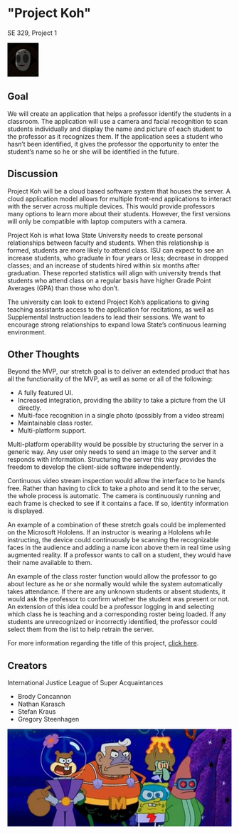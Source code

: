 # "Project Koh"

SE 329, Project 1

![Koh the Face Stealer](Koh.png)

## Goal

We will create an application that helps a professor identify
the students in a classroom. The application will use a camera
and facial recognition to scan students individually and display
the name and picture of each student to the professor as it
recognizes them. If the application sees a student who hasn’t
been identified, it gives the professor the opportunity to
enter the student’s name so he or she will be identified in the
future.

## Discussion

Project Koh will be a cloud based software system that houses
the server. A cloud application model allows for multiple
front-end applications to interact with the server across
multiple devices. This would provide professors many options to
learn more about their students. However, the first versions will
only be compatible with laptop computers with a camera.

Project Koh is what Iowa State University needs to create personal
relationships between faculty and students. When this relationship
is formed, students are more likely to attend class. ISU can
expect to see an increase students, who graduate in four years or
less; decrease in dropped classes; and an increase of students
hired within six months after graduation. These reported
statistics will align with university trends that students who
attend class on a regular basis have higher Grade Point Averages
(GPA) than those who don’t.

The university can look to extend Project Koh’s applications to
giving teaching assistants access to the application for
recitations, as well as Supplemental Instruction leaders to lead
their sessions. We want to encourage strong relationships to
expand Iowa State’s continuous learning environment.

## Other Thoughts

Beyond the MVP, our stretch goal is to deliver an extended product
that has all the functionality of the MVP, as well as some or all
of the following:

- A fully featured UI.
- Increased integration, providing the ability to take a picture
  from the UI directly.
- Multi-face recognition in a single photo (possibly from a video
  stream)
- Maintainable class roster.
- Multi-platform support.

Multi-platform operability would be possible by structuring the
server in a generic way. Any user only needs to send an image to
the server and it responds with information. Structuring the
server this way provides the freedom to develop the client-side
software independently.

Continuous video stream inspection would allow the interface to
be hands free. Rather than having to click to take a photo and
send it to the server, the whole process is automatic. The
camera is continuously running and each frame is checked to see
if it contains a face. If so, identity information is displayed.

An example of a combination of these stretch goals could be
implemented on the Microsoft Hololens. If an instructor is
wearing a Hololens while instructing, the device could
continuously be scanning the recognizable faces in the audience
and adding a name icon above them in real time using augmented
reality. If a professor wants to call on a student, they would
have their name available to them.

An example of the class roster function would allow the professor
to go about lecture as he or she normally would while the system
automatically takes attendance. If there are any unknown
students or absent students, it would ask the professor to
confirm whether the student was present or not. An extension of
this idea could be a professor logging in and selecting which
class he is teaching and a corresponding roster being loaded.
If any students are unrecognized or incorrectly identified, the
professor could select them from the list to help retrain the
server.

For more information regarding the title of this project, [click
here](http://avatar.wikia.com/wiki/Koh).

## Creators

International Justice League of Super Acquaintances

- Brody Concannon
- Nathan Karasch
- Stefan Kraus
- Gregory Steenhagen

![International Justice League of Super Acquaintances](IJLSA.jpg)
